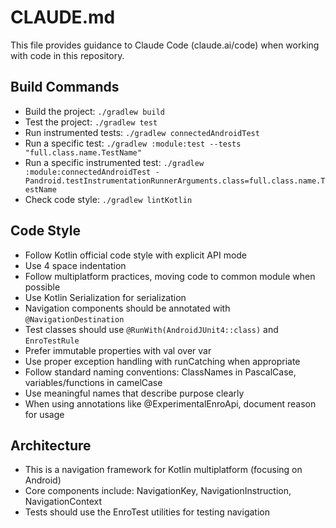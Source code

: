 # CLAUDE.md

This file provides guidance to Claude Code (claude.ai/code) when working with code in this repository.

## Build Commands
- Build the project: `./gradlew build`
- Test the project: `./gradlew test`
- Run instrumented tests: `./gradlew connectedAndroidTest` 
- Run a specific test: `./gradlew :module:test --tests "full.class.name.TestName"`
- Run a specific instrumented test: `./gradlew :module:connectedAndroidTest -Pandroid.testInstrumentationRunnerArguments.class=full.class.name.TestName`
- Check code style: `./gradlew lintKotlin`

## Code Style
- Follow Kotlin official code style with explicit API mode
- Use 4 space indentation
- Follow multiplatform practices, moving code to common module when possible
- Use Kotlin Serialization for serialization
- Navigation components should be annotated with `@NavigationDestination`
- Test classes should use `@RunWith(AndroidJUnit4::class)` and `EnroTestRule`
- Prefer immutable properties with val over var
- Use proper exception handling with runCatching when appropriate
- Follow standard naming conventions: ClassNames in PascalCase, variables/functions in camelCase
- Use meaningful names that describe purpose clearly
- When using annotations like @ExperimentalEnroApi, document reason for usage

## Architecture
- This is a navigation framework for Kotlin multiplatform (focusing on Android)
- Core components include: NavigationKey, NavigationInstruction, NavigationContext
- Tests should use the EnroTest utilities for testing navigation